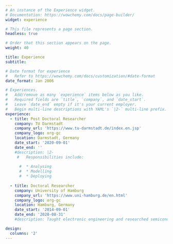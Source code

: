 ```yaml
---
# An instance of the Experience widget.
# Documentation: https://wowchemy.com/docs/page-builder/
widget: experience

# This file represents a page section.
headless: true

# Order that this section appears on the page.
weight: 40

title: Experience
subtitle:

# Date format for experience
#   Refer to https://wowchemy.com/docs/customization/#date-format
date_format: Jan 2006

# Experiences.
#   Add/remove as many `experience` items below as you like.
#   Required fields are `title`, `company`, and `date_start`.
#   Leave `date_end` empty if it's your current employer.
#   Begin multi-line descriptions with YAML's `|2-` multi-line prefix.
experience:
  - title: Post Doctoral Researcher
    company: TU Darmstadt
    company_url: 'https://www.tu-darmstadt.de/index.en.jsp'
    company_logo: org-gc
    location: Darmstadt, Germany
    date_start: '2020-09-01'
    date_end: ''
    #description: |2-
     #   Responsibilities include:
        
      #  * Analysing
      #  * Modelling
      #  * Deploying
        
  - title: Doctoral Researcher
    company: University of Hamburg
    company_url: 'https://www.uni-hamburg.de/en.html'
    company_logo: org-gc
    location: Hamburg, Germany
    date_start: '2014-09-01'
    date_end: '2020-08-31'
    #description: Taught electronic engineering and researched semiconductor physics.

design:
  columns: '2'
---
```

